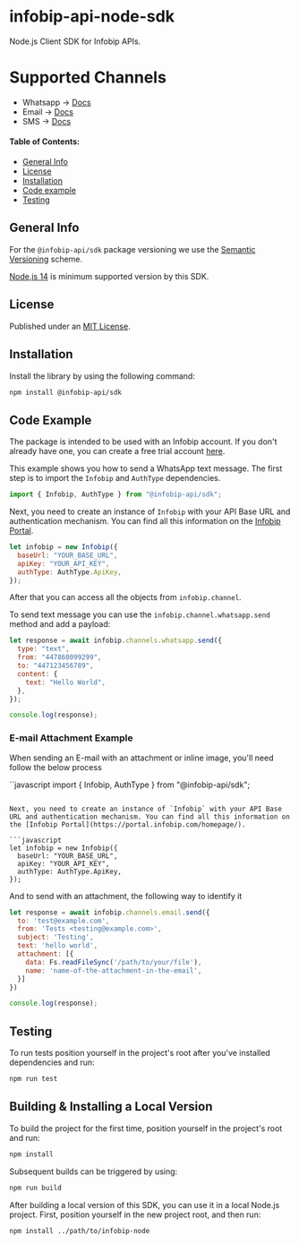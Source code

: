 # infobip-api-node-sdk
Node.js Client SDK for Infobip APIs.

# Supported Channels
- Whatsapp -> [Docs](https://www.infobip.com/docs/api#channels/whatsapp)
- Email -> [Docs](https://www.infobip.com/docs/api#channels/email)
- SMS -> [Docs](https://www.infobip.com/docs/api#channels/sms)

#### Table of Contents:

- [General Info](#general-info)
- [License](#license)
- [Installation](#installation)
- [Code example](#code-example)
- [Testing](#testing)

## General Info

For the `@infobip-api/sdk` package versioning we use the [Semantic Versioning](https://semver.org) scheme.

[Node.js 14](https://nodejs.org/en/about/releases/) is minimum supported version by this SDK.

## License

Published under an [MIT License](LICENSE).

## Installation

Install the library by using the following command:
```bash
npm install @infobip-api/sdk
```

## Code Example

The package is intended to be used with an Infobip account. If you don't already have one, you can create a free trial account [here](https://www.infobip.com/signup).

This example shows you how to send a WhatsApp text message. The first step is to import the `Infobip` and `AuthType` dependencies.

```javascript
import { Infobip, AuthType } from "@infobip-api/sdk";
```

Next, you need to create an instance of `Infobip` with your API Base URL and authentication mechanism. You can find all this information on the [Infobip Portal](https://portal.infobip.com/homepage/).

```javascript
let infobip = new Infobip({
  baseUrl: "YOUR_BASE_URL",
  apiKey: "YOUR_API_KEY",
  authType: AuthType.ApiKey,
});
```
After that you can access all the objects from `infobip.channel`.

To send text message you can use the `infobip.channel.whatsapp.send` method and add a payload:

```javascript
let response = await infobip.channels.whatsapp.send({
  type: "text",
  from: "447860099299",
  to: "447123456789",
  content: {
    text: "Hello World",
  },
});

console.log(response);
```

### E-mail Attachment Example

When sending an E-mail with an attachment or inline image, you'll need follow the below process

``javascript
import { Infobip, AuthType } from "@infobip-api/sdk";
```

Next, you need to create an instance of `Infobip` with your API Base URL and authentication mechanism. You can find all this information on the [Infobip Portal](https://portal.infobip.com/homepage/).

```javascript
let infobip = new Infobip({
  baseUrl: "YOUR_BASE_URL",
  apiKey: "YOUR_API_KEY",
  authType: AuthType.ApiKey,
});
```

And to send with an attachment, the following way to identify it

```javascript
let response = await infobip.channels.email.send({
  to: 'test@example.com',
  from: 'Tests <testing@example.com>',
  subject: 'Testing',
  text: 'hello world',
  attachment: [{
    data: Fs.readFileSync('/path/to/your/file'),
    name: 'name-of-the-attachment-in-the-email',
  }]
})

console.log(response);
```

## Testing

To run tests position yourself in the project's root after you've installed dependencies and run:

```bash
npm run test
```

## Building & Installing a Local Version

To build the project for the first time, position yourself in the project's root and run:

```bash
npm install
```

Subsequent builds can be triggered by using:

```bash
npm run build
```

After building a local version of this SDK, you can use it in a local Node.js project. First, position yourself in the new project root, and then run:

```
npm install ../path/to/infobip-node
```